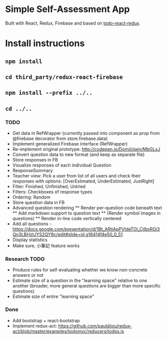 # Simple Self-Assessment App
Built with React, Redux, Firebase and based on [todo-react-redux](https://github.com/r-park/todo-react-redux).

# Install instructions
## `npm install`
## `cd third_party/redux-react-firebase`
## `npm install --prefix ../..`
## `cd ../..`


### TODO
* Get data in RefWrapper (currently passed into component as prop from @firebase decorator from store.firebase.data)
* Implement generalized Firebase interface (RefWrapper)
* Re-implement original prototype: http://codepen.io/Domiii/pen/MbGLxJ
* Convert question data to new format (and keep as separate file)
* Store responses in FB
* Visualize responses of each individual Question
* ResponseSummary
* Teacher view: Pick a user from list of all users and check their responses with options: [OverEstimated, UnderEstimated, JustRight]
* Filter: Finished, Unfinished, Untried
* Filters: Checkboxes of response types
* Ordering: Random
* Store question data in FB
* Advanced question rendering
** Render per-question code beneath text
** Add markdown support to question text
** (Render symbol images in questions)
** Render in-line code vertically centered
* Add all questions - https://docs.google.com/presentation/d/1Bt_ARtiApPVIdeTOl_CjIbxRGi3Qn3LBHztJYS2QY9c/edit#slide=id.g16414f4e50_0_51
* Display statistics
* Make sure, 小筆記 feature works

### Research TODO
* Produce rules for self-evaluating whether we know non-concrete answers or not
* Estimate size of a question in the "learning space" relative to one another (broader, more general questions are bigger than more specific questions)
* Estimate size of entire "learning space"


### Done
* Add bootstrap + react-bootstrap
* Implement redux-act: https://github.com/pauldijou/redux-act/blob/master/examples/todomvc/reducers/todos.js
